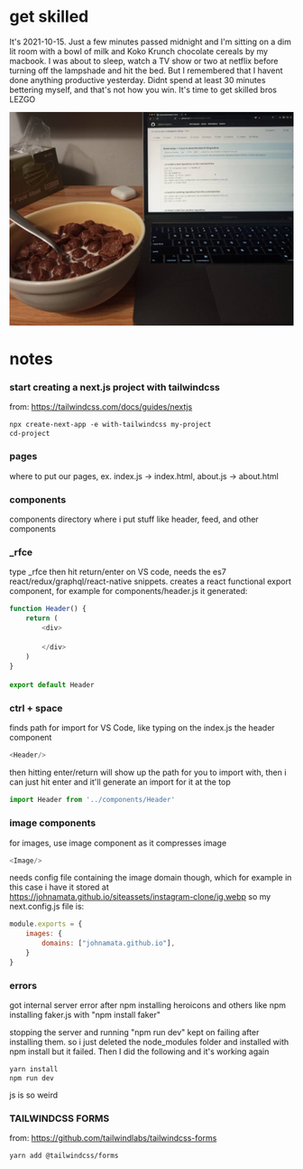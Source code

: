 # get skilled

It's 2021-10-15. Just a few minutes passed midnight and I'm sitting on a dim lit room with a bowl of milk and Koko Krunch chocolate cereals by my macbook. I was about to sleep, watch a TV show or two at netflix before turning off the lampshade and hit the bed. But I remembered that I havent done anything productive yesterday. Didnt spend at least 30 minutes bettering myself, and that's not how you win. It's time to get skilled bros LEZGO

![](pic.jpeg)

# notes

### start creating a next.js project with tailwindcss

from: https://tailwindcss.com/docs/guides/nextjs

```
npx create-next-app -e with-tailwindcss my-project
cd-project
```

### pages

where to put our pages, ex. index.js -> index.html, about.js -> about.html

### components

components directory where i put stuff like header, feed, and other components

### _rfce

type _rfce then hit return/enter on VS code, needs the es7 react/redux/graphql/react-native snippets. creates a react functional export component, for example for components/header.js it generated:

```javascript
function Header() {
    return (
        <div>
            
        </div>
    )
}

export default Header
```

### ctrl + space

finds path for import for VS Code, like typing  on the index.js the header component

```javascript
<Header/>
```

then hitting enter/return will show up the path for you to import with, then i can just hit enter and it'll generate an import for it at the top

```javascript
import Header from '../components/Header'
```

### image components

for images, use image component as it compresses image

```javascript
<Image/>
```

needs config file containing the image domain though, which for example in this case i have it stored at https://johnamata.github.io/siteassets/instagram-clone/ig.webp so my next.config.js file is:

```javascript
module.exports = {
    images: {
        domains: ["johnamata.github.io"],
    }
}
```

### errors

got internal server error after npm installing heroicons and others like npm installing faker.js with "npm install faker"

stopping the server and running "npm run dev" kept on failing after installing them. so i just deleted the node_modules folder and installed with npm install but it failed. Then I did the following and it's working again

```
yarn install
npm run dev
```

js is so weird

### TAILWINDCSS FORMS

from: https://github.com/tailwindlabs/tailwindcss-forms

```
yarn add @tailwindcss/forms
```
